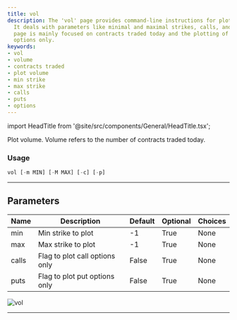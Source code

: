```yaml
---
title: vol
description: The 'vol' page provides command-line instructions for plotting volumes.
  It deals with parameters like minimal and maximal strikes, calls, and puts. The
  page is mainly focused on contracts traded today and the plotting of call or put
  options only.
keywords:
- vol
- volume
- contracts traded
- plot volume
- min strike
- max strike
- calls
- puts
- options
---
```


import HeadTitle from '@site/src/components/General/HeadTitle.tsx';

<HeadTitle title="stocks/options/vol - Reference | OpenBB Terminal Docs" />

Plot volume. Volume refers to the number of contracts traded today.

### Usage

```python
vol [-m MIN] [-M MAX] [-c] [-p]
```

---

## Parameters

| Name | Description | Default | Optional | Choices |
| ---- | ----------- | ------- | -------- | ------- |
| min | Min strike to plot | -1 | True | None |
| max | Max strike to plot | -1 | True | None |
| calls | Flag to plot call options only | False | True | None |
| puts | Flag to plot put options only | False | True | None |

![vol](https://user-images.githubusercontent.com/46355364/154291303-c23edf53-4242-4d9b-a45e-22ce8a633aa8.png)

---
